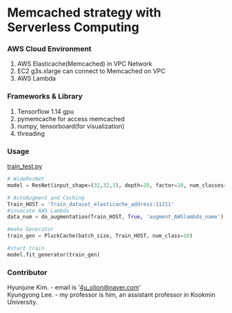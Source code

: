 # Memcached strategy with Serverless Computing

### AWS Cloud Environment
1) AWS Elasticache(Memcached) in VPC Network <br>
2) EC2 g3s.xlarge can connect to Memcached on VPC <br>
3) AWS Lambda <br>

### Frameworks & Library
1) Tensorflow 1.14 gpu <br>
2) pymemcache for access memcached
3) numpy, tensorboard(for visualization)
4) threading

### Usage
[train_test.py](on_demanded_service/train_test.py)
```python
# WideResNet
model = ResNet(input_shape=(32,32,3), depth=28, factor=10, num_classes=10)

# AutoAugment and Caching
Train_HOST = 'Train_dataset_elasticache_address:11211'
#invocate AWS Lambda
data_num = do_augmentation(Train_HOST, True, 'augment_AWSlambda_name') # store for your train data set.

#make Generator
train_gen = PluckCache(batch_size, Train_HOST, num_class=10)

#start train
model.fit_generator(train_gen)
```

### Contributor
Hyunjune Kim. - email is '4u_olion@naver.com'<br>
Kyungyong Lee. - my professor is him, an assistant professor in Kookmin University.<br>
